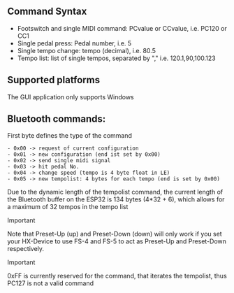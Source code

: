 ## Command Syntax
- Footswitch and single MIDI command: PCvalue or CCvalue, i.e. PC120 or CC1
- Single pedal press: Pedal number, i.e. 5
- Single tempo change: tempo (decimal), i.e. 80.5
- Tempo list: list of single tempos, separated by ","  i.e. 120.1,90,100.123

## Supported platforms
The GUI application only supports Windows

## Bluetooth commands:
First byte defines the type of the command
```
- 0x00 -> request of current configuration
- 0x01 -> new configuration (end ist set by 0x00)
- 0x02 -> send single midi signal
- 0x03 -> hit pedal No.
- 0x04 -> change speed (tempo is 4 byte float in LE) 
- 0x05 -> new tempolist: 4 bytes for each tempo (end is set by 0x00)  
```
Due to the dynamic length of the tempolist command, the current length of the Bluetooth buffer on the ESP32 is 134 bytes (4\*32 + 6), which allows for a maximum of 32 tempos in the tempo list  

>[!IMPORTANT]
> Note that Preset-Up (up) and Preset-Down (down) will only work if you set your HX-Device to use FS-4 and FS-5 to act as Preset-Up and Preset-Down respectively.

>[!IMPORTANT]
> 0xFF is currently reserved for the command, that iterates the tempolist, thus PC127 is not a valid command

